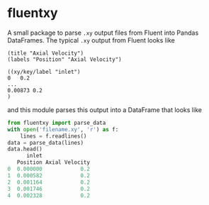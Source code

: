 # fluentxy

A small package to parse `.xy` output files from Fluent into Pandas DataFrames.
The typical `.xy` output from Fluent looks like

```text
(title "Axial Velocity")
(labels "Position" "Axial Velocity")

((xy/key/label "inlet")
0	0.2
...
0.00873	0.2
)
```

and this module parses this output into a DataFrame that looks like

```python
from fluentxy import parse_data
with open('filename.xy', 'r') as f:
    lines = f.readlines()
data = parse_data(lines)
data.head()
      inlet
   Position Axial Velocity
0  0.000000            0.2
1  0.000582            0.2
2  0.001164            0.2
3  0.001746            0.2
4  0.002328            0.2
```
